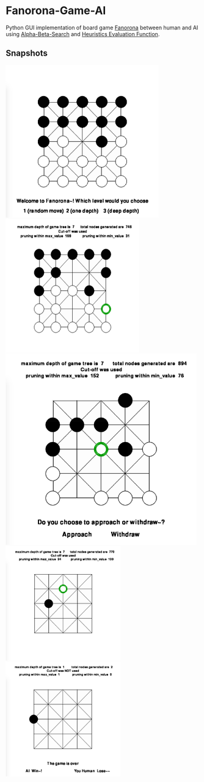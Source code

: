 # Fanorona-Game-AI
Python GUI implementation of board game [Fanorona](http://en.wikipedia.org/wiki/Fanorona) between human and AI using [Alpha-Beta-Search](http://en.wikipedia.org/wiki/Alpha%E2%80%93beta_pruning) and [Heuristics Evaluation Function](http://en.wikipedia.org/wiki/Heuristic_%28computer_science%29).

## Snapshots
<img src="./snapshots/1.png" width="400px" height="400px" />
<img src="./snapshots/1-5.png" width="350px" height="350px" />
<img src="./snapshots/2.png" width="500px" height="500px" />
<img src="./snapshots/3.png" width="300px" height="300px" />
<img src="./snapshots/4.png" width="300px" height="300px" />
